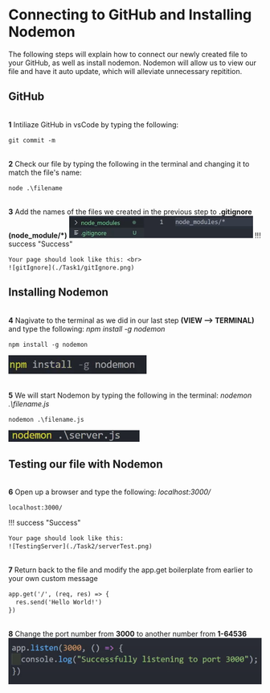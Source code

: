 # Connecting to GitHub and Installing Nodemon

The following steps will explain how to connect our newly created file to your GitHub, as well as install nodemon.
Nodemon will allow us to view our file and have it auto update, which will alleviate unnecessary repitition.

## GitHub

<br>**1** Intiliaze GitHub in vsCode by typing the following:

```
git commit -m
```

<br>**2** Check our file by typing the following in the terminal and changing it to match the file's name:

```
node .\filename
```

<br>**3** Add the names of the files we created in the previous step to **.gitignore (node_module/\*)**
![gitIgnore](<./Task2/gitIgnore(7).png>)
!!! success "Success"

    Your page should look like this: <br>
    ![gitIgnore](./Task1/gitIgnore.png)

## Installing Nodemon

<br>**4** Nagivate to the terminal as we did in our last step **(VIEW --> TERMINAL)** and type the following: _npm install -g nodemon_

```
npm install -g nodemon
```

![Nodemon](./Task2/Nodemon.png)

<br>**5** We will start Nodemon by typing the following in the terminal: _nodemon .\filename.js_

```
nodemon .\filename.js
```

![NodemonServer](./Task2/NodemonServer.png)

## Testing our file with Nodemon

<br>**6** Open up a browser and type the following: _localhost:3000/_

```
localhost:3000/
```

!!! success "Success"

    Your page should look like this:
    ![TestingServer](./Task2/serverTest.png)

<br>**7** Return back to the file and modify the app.get boilerplate from earlier to your own custom message

```
app.get('/', (req, res) => {
  res.send('Hello World!')
})
```

<br>**8** Change the port number from **3000** to another number from **1-64536**
![TestingServer](./task3/listenBoilerPlate.png)
